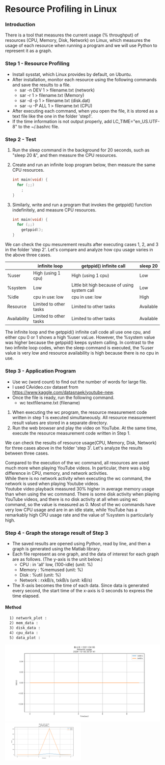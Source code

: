 # Resource Profiling in Linux

### Introduction

There is a tool that measures the current usage (% throughput) of resources (CPU, Memory, Disk, Network) on Linux, which measures the usage of each resource when running a program and we will use Python to represent it as a graph.

### Step 1 - Resource Profiling

* Install sysstat, which Linux provides by default, on Ubuntu.
* After installation, monitor each resource using the following commands and save the results to a file.
  - sar -n DEV 1 > filename.txt (network)
  - sar -r 1 > filename.txt (Memory)
  - sar -d -p 1 > filename.txt (disk.dat)
  - sar -u -P ALL 1 > filename.txt (CPU)
* After executing each command, when you open the file, it is stored as a text file like the one in the folder 'step1'.
* If the time information is not output properly, add LC_TIME="en_US.UTF-8" to the ~/.bashrc file.

### Step 2 - Test 

1. Run the sleep command in the background for 20 seconds, such as "sleep 20 &", and then measure the CPU resources.
2. Create and run an infinite loop program below, then measure the same CPU resources.
   ```c
   int main(void) {
     for (;;)
       ;
   }
   ```
   
3. Similarly, write and run a program that invokes the getppid() function indefinitely, and measure CPU resources.   
   ```c
   int main(void) {
     for (;;)
       getppid();
   }
   ```
   
We can check the cpu mesurement results after executing cases 1, 2, and 3 in the folder 'step 2'. Let's compare and analyze how cpu usage varies in the above three cases.

|              |    infinite loop       | getppid() infinite call                      | sleep 20  |
|--------------|------------------------|----------------------------------------------|-----------|
| %user        | High (using 1 cpu)     | High (using 1 cpu)                           | Low       |
| %system      | Low                    | Little bit high because of using system call | Low       |
| %idle        | cpu in use: low        | cpu in use: low                              | High      |
| Resource     | Limited to other tasks | Limited to other tasks                       | Available |
| Availability | Limited to other tasks | Limited to other tasks                       | Available |
   
The infinite loop and the getppid() infinite call code all use one cpu, and either cpu 0 or 1 shows a high %user vaLue. However, the %system value was higher because the getppid() keeps system calling.
In contrast to the two infinite loop codes, when the sleep command is executed, the %user value is very low and resource availability is high because there is no cpu in use.

### Step 3 - Application Program

* Use wc (word count) to find out the number of words for large file.
* I used CAvideo.csv dataset from <https://www.kaggle.com/datasnaek/youtube-new>.
* Once the file is ready, run the following command.
  + wc textfilename.txt (filename)
   
1. When executing the wc program, the resource measurement code written in step 1 is executed simultaneously. All resource measurement result values are stored in a separate directory.
2. Run the web browser and play the video on YouTube. At the same time, execute the resource measurement code written in Step 1.
   
We can check the results of resource usage(CPU, Memory, Disk, Network) for three cases above in the folder 'step 3'. Let's analyze the results between three cases.

Compared to the execution of the wc command, all resources are used much more when playing YouTube videos. In particular, there was a big difference in CPU, memory, and network activities.   
While there is no network activity when executing the wc command, the network is used when playing Youtube videos.   
Youtube video playback measured 30% higher in average memory usage than when using the wc command.
There is some disk activity when playing YouTube videos, and there is no disk activity at all when using wc command, so the value is measured as 0. Most of the wc commands have very low CPU usage and are in an idle state, while YouTube has a remarkably high CPU usage rate and the value of %system is particularly high.
   
### Step 4 - Graph the storage result of Step 3 

+ The saved results are opened using Python, read by line, and then a graph is generated using the Matlab library.
+ Each file represent as one graph, and the data of interest for each graph are as follows. (The y-axis is the unit below.)
  - CPU : in 'all' low, (100-idle) (unit: %)
  - Memory : %memused (unit: %)
  - Disk : %util (unit: %)
  - Network : rxkB/s, txkB/s (unit: kB/s)
+ The X-axis becomes the time of each data. Since data is generated every second, the start time of the x-axis is 0 seconds to express the time elapsed.
   
#### Method

      1) network_plot : 
      2) mem_data : 
      3) disk_data : 
      4) cpu_data : 
      5) data_plot :

<p float="left">
   <img src="https://github.com/SeogyeongHwang/Project/blob/3f67465a0ece811b78d74fa8dccbceba30c8f214/Data_Analysis/Resource%20profiling/Plots/Plot_networkWC.pdf">
   <img src="https://github.com/SeogyeongHwang/Project/blob/560edfcb2c6ad58dff2e29aaeb1f95b0232f4523/Data_Analysis/Resource%20profiling/Plots/Plot_networkYoutube.pdf" width="49%" height="49%">
   </p>

